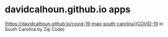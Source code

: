 # davidcalhoun.github.io apps

[https://davidcalhoun.github.io/covid-19-map-south-carolina](COVID-19 in South Carolina by Zip Code)